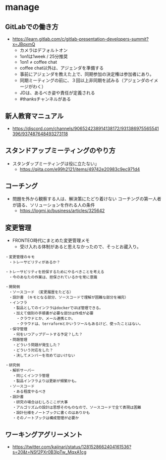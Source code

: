 # manage

## GitLabでの働き方

- https://learn.gitlab.com/c/gitlab-presentation-developers-summit?x=JBqxmQ
  - カメラはデフォルトオン
  - 1on1は1week / 25分推奨
  - 1on1 ≠ coffee chat
  - coffee chat以外は、アジェンダを準備する
  - 事前にアジェンダを教えた上で、同期参加の決定権は参加者にあり。
  - 同期ミーティングの前に、３回以上非同期を試みる（アジェンダのイメージがわく）
  - JDは、あるべき姿や責任が定義される
  - #thanksチャンネルがある

## 新人教育マニュアル

- https://discord.com/channels/906524238914138172/931386975565541396/937487648493273118


## スタンドアップミーティングのやり方

- スタンダップミーティングは役に立たない」
  - https://qiita.com/e99h2121/items/49742e20983c9ec971d4

## コーチング

- 問題を外から観察する人は、解決策にたどり着けない コーチングの第一人者が語る、ソリューションを作れる人の条件
  - https://logmi.jp/business/articles/325642

## 変更管理

- FRONTEO時代にまとめた変更管理メモ
  - 受け入れる体制があると思えなかったので、そっとお蔵入り。

```
・変更管理のキモ
　・トレーサビリティがあるか？

・トレーサビリティを担保するためにやるべきことを考える
　・今のあなたの作業は、担保されているかを常に意識

・開発側
　・ソースコード　（変更履歴をたどる）
　・設計書　（キモとなる部分、ソースコードで理解が困難な部分を補完）
　・インフラ
　　・製品としてのインフラはdockerでほぼ管理できる。
　　・加えて個別の手順書が必要な部分は作成が必要
　　　・クラウドとか、メール連携とか。
　　　・クラウドは、terraformとかいうツールもあるけど、使ったことはない。
　・保守管理
　　・何をいつアップデートする予定？した？
　・問題管理
　　・どういう問題が発生した？
　　・どういう対応をした？
　　・決してメンバーを攻めてはいけない

・研究側
　・解析サーバー
　　・同じくインフラ管理
　　・製品インフラよりは更新が頻繁かも。
　・ソースコード
　　・ある程度やるべき
　・設計書
　　・研究の場合はむしろここが大事
　　・アルゴリズムの設計は思想そのものなので、ソースコードで全て表現は困難
　　・設計仕様をノートブックに書くのはありかも
　　・そのノートブックは構成管理が必要か
```

## ワーキングアグリーメント

- https://twitter.com/kajinari/status/1281528662404161536?s=20&t=NSf2PXr0B3lpTw_MqxA1cg